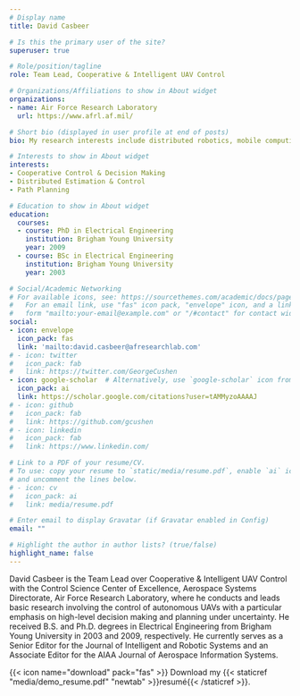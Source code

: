 ```yaml
---
# Display name
title: David Casbeer

# Is this the primary user of the site?
superuser: true

# Role/position/tagline
role: Team Lead, Cooperative & Intelligent UAV Control

# Organizations/Affiliations to show in About widget
organizations:
- name: Air Force Research Laboratory
  url: https://www.afrl.af.mil/

# Short bio (displayed in user profile at end of posts)
bio: My research interests include distributed robotics, mobile computing and programmable matter.

# Interests to show in About widget
interests:
- Cooperative Control & Decision Making
- Distributed Estimation & Control
- Path Planning

# Education to show in About widget
education:
  courses:
  - course: PhD in Electrical Engineering
    institution: Brigham Young University
    year: 2009
  - course: BSc in Electrical Engineering
    institution: Brigham Young University
    year: 2003

# Social/Academic Networking
# For available icons, see: https://sourcethemes.com/academic/docs/page-builder/#icons
#   For an email link, use "fas" icon pack, "envelope" icon, and a link in the
#   form "mailto:your-email@example.com" or "/#contact" for contact widget.
social:
- icon: envelope
  icon_pack: fas
  link: 'mailto:david.casbeer@afresearchlab.com'
# - icon: twitter
#   icon_pack: fab
#   link: https://twitter.com/GeorgeCushen
- icon: google-scholar  # Alternatively, use `google-scholar` icon from `ai` icon pack
  icon_pack: ai
  link: https://scholar.google.com/citations?user=tAMMyzoAAAAJ
# - icon: github
#   icon_pack: fab
#   link: https://github.com/gcushen
# - icon: linkedin
#   icon_pack: fab
#   link: https://www.linkedin.com/

# Link to a PDF of your resume/CV.
# To use: copy your resume to `static/media/resume.pdf`, enable `ai` icons in `params.toml`, 
# and uncomment the lines below.
# - icon: cv
#   icon_pack: ai
#   link: media/resume.pdf

# Enter email to display Gravatar (if Gravatar enabled in Config)
email: ""

# Highlight the author in author lists? (true/false)
highlight_name: false
---
```


David Casbeer is the Team Lead over Cooperative & Intelligent UAV Control with the Control Science Center of Excellence, Aerospace Systems Directorate, Air Force Research Laboratory, where he conducts and leads basic research involving the control of autonomous UAVs with a particular emphasis on high-level decision making and planning under uncertainty. He received B.S. and Ph.D. degrees in Electrical Engineering from Brigham Young University in 2003 and 2009, respectively. He currently serves as a Senior Editor for the Journal of Intelligent and Robotic Systems and an Associate Editor for the AIAA Journal of Aerospace Information Systems.

{{< icon name="download" pack="fas" >}} Download my {{< staticref "media/demo_resume.pdf" "newtab" >}}resumé{{< /staticref >}}.
